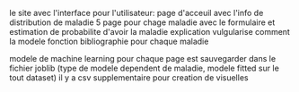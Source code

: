 le site avec l'interface pour l'utilisateur:
  page d'acceuil avec l'info de distribution de maladie
  5 page pour chage maladie avec le formulaire et estimation de probabilite d'avoir la maladie
  explication vulgularise comment la modele fonction
  bibliographie pour chaque maladie

  modele de machine learning pour chaque page est sauvegarder dans le fichier joblib (type de modele dependent de maladie, modele fitted sur le tout dataset)
  il y a csv supplementaire pour creation de visuelles
